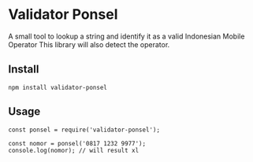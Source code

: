 # Validator Ponsel
A small tool to lookup a string and identify it as a valid Indonesian Mobile Operator
This library will also detect the operator.

## Install

```
npm install validator-ponsel
```

## Usage

```
const ponsel = require('validator-ponsel');

const nomor = ponsel('0817 1232 9977');
console.log(nomor); // will result xl
```